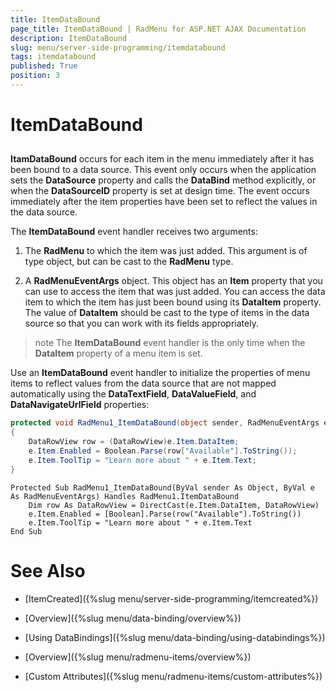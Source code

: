 ```yaml
---
title: ItemDataBound
page_title: ItemDataBound | RadMenu for ASP.NET AJAX Documentation
description: ItemDataBound
slug: menu/server-side-programming/itemdatabound
tags: itemdatabound
published: True
position: 3
---
```


# ItemDataBound

## 

**ItamDataBound** occurs for each item in the menu immediately after it has been bound to a data source. This event only occurs when the application sets the **DataSource** property and calls the **DataBind** method explicitly, or when the **DataSourceID** property is set at design time. The event occurs immediately after the item properties have been set to reflect the values in the data source.

The **ItemDataBound** event handler receives two arguments:

1. The **RadMenu** to which the item was just added. This argument is of type object, but can be cast to the **RadMenu** type.

1. A **RadMenuEventArgs** object. This object has an **Item** property that you can use to access the item that was just added. You can access the data item to which the item has just been bound using its **DataItem** property. The value of **DataItem** should be cast to the type of items in the data source so that you can work with its fields appropriately.

>note The **ItemDataBound** event handler is the only time when the **DataItem** property of a menu item is set.
>


Use an **ItemDataBound** event handler to initialize the properties of menu items to reflect values from the data source that are not mapped automatically using the **DataTextField**, **DataValueField**, and **DataNavigateUrlField** properties:


````C#
protected void RadMenu1_ItemDataBound(object sender, RadMenuEventArgs e) 
{ 
    DataRowView row = (DataRowView)e.Item.DataItem; 
    e.Item.Enabled = Boolean.Parse(row["Available"].ToString()); 
    e.Item.ToolTip = "Learn more about " + e.Item.Text; 
}
````
````VB.NET
Protected Sub RadMenu1_ItemDataBound(ByVal sender As Object, ByVal e As RadMenuEventArgs) Handles RadMenu1.ItemDataBound
    Dim row As DataRowView = DirectCast(e.Item.DataItem, DataRowView)
    e.Item.Enabled = [Boolean].Parse(row("Available").ToString())
    e.Item.ToolTip = "Learn more about " + e.Item.Text
End Sub
````


# See Also

 * [ItemCreated]({%slug menu/server-side-programming/itemcreated%})

 * [Overview]({%slug menu/data-binding/overview%})

 * [Using DataBindings]({%slug menu/data-binding/using-databindings%})

 * [Overview]({%slug menu/radmenu-items/overview%})

 * [Custom Attributes]({%slug menu/radmenu-items/custom-attributes%})
